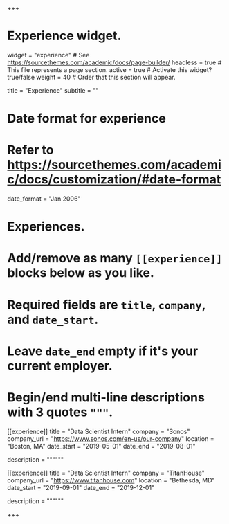 +++
# Experience widget.
widget = "experience"  # See https://sourcethemes.com/academic/docs/page-builder/
headless = true  # This file represents a page section.
active = true  # Activate this widget? true/false
weight = 40  # Order that this section will appear.

title = "Experience"
subtitle = ""

# Date format for experience
#   Refer to https://sourcethemes.com/academic/docs/customization/#date-format
date_format = "Jan 2006"

# Experiences.
#   Add/remove as many `[[experience]]` blocks below as you like.
#   Required fields are `title`, `company`, and `date_start`.
#   Leave `date_end` empty if it's your current employer.
#   Begin/end multi-line descriptions with 3 quotes `"""`.
[[experience]]
  title = "Data Scientist Intern"
  company = "Sonos"
  company_url = "https://www.sonos.com/en-us/our-company"
  location = "Boston, MA"
  date_start = "2019-05-01"
  date_end = "2019-08-01" 

description = """"""

[[experience]]
  title = "Data Scientist Intern"
  company = "TitanHouse"
  company_url = "https://www.titanhouse.com"
  location = "Bethesda, MD"
  date_start = "2019-09-01"
  date_end = "2019-12-01"

description = """"""

+++

